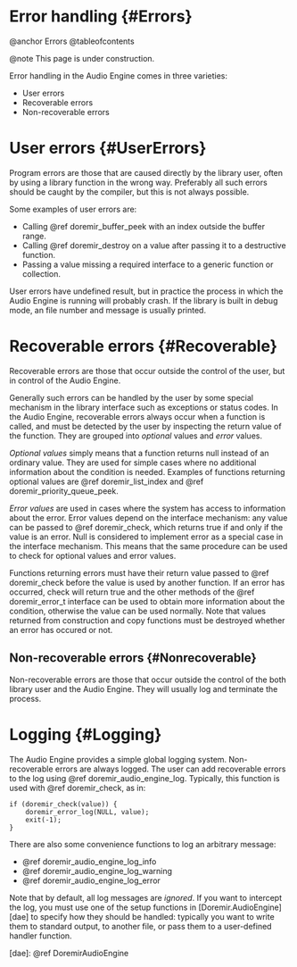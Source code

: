 
# Error handling {#Errors}

@anchor Errors
@tableofcontents

@note
    This page is under construction.

Error handling in the Audio Engine comes in three varieties:
  
  * User errors
  * Recoverable errors
  * Non-recoverable errors
  

# User errors {#UserErrors}

Program errors are those that are caused directly by the library user, often by
using a library function in the wrong way. Preferably all such errors should be
caught by the compiler, but this is not always possible.

Some examples of user errors are:

  * Calling @ref doremir_buffer_peek with an index outside the buffer range.
  * Calling @ref doremir_destroy on a value after passing it to a destructive function.
  * Passing a value missing a required interface to a generic function or collection.
  
User errors have undefined result, but in practice the process in which the Audio
Engine is running will probably crash. If the library is built in debug mode, an
file number and message is usually printed. 


# Recoverable errors {#Recoverable}

Recoverable errors are those that occur outside the control of the user, but in control
of the Audio Engine.

Generally such errors can be handled by the user by some special mechanism in the
library interface such as exceptions or status codes. In the Audio Engine,
recoverable errors always occur when a function is called, and must be detected by
the user by inspecting the return value of the function. They are grouped into
*optional* values and *error* values.

*Optional values* simply means that a function returns null instead of an ordinary
value. They are used for simple cases where no additional information about the
condition is needed. Examples of functions returning optional values are
@ref doremir_list_index and @ref doremir_priority_queue_peek.

*Error values* are used in cases where the system has access to information about the
error. Error values depend on the interface mechanism: any value can be passed to
@ref doremir_check, which returns true if and only if the value is an error. Null is
considered to implement error as a special case in the interface mechanism. This means
that the same procedure can be used to check for optional values and error values.

Functions returning errors must have their return value passed to @ref doremir_check 
before the value is used by another function. If an error has
occurred, check will return true and the other methods of the @ref doremir_error_t
interface can be used to obtain more information about the condition, otherwise the
value can be used normally. Note that values returned from construction and copy
functions must be destroyed whether an error has occured or not.


## Non-recoverable errors {#Nonrecoverable}

Non-recoverable errors are those that occur outside the control of the both library
user and the Audio Engine. They will usually log and terminate the process.


# Logging {#Logging}

The Audio Engine provides a simple global logging system. Non-recoverable
errors are always logged. The user can add recoverable errors to the log using 
@ref doremir_audio_engine_log. Typically, this function is used with @ref doremir_check,
as in:

~~~
if (doremir_check(value)) {
    doremir_error_log(NULL, value);
    exit(-1);
}
~~~


There are also some convenience functions to log an arbitrary message:

* @ref doremir_audio_engine_log_info
* @ref doremir_audio_engine_log_warning
* @ref doremir_audio_engine_log_error

Note that by default, all log messages are *ignored*. If you want to intercept the
log, you must use one of the setup functions in [Doremir.AudioEngine][dae] to
specify how they should be handled: typically you want to write them to standard
output, to another file, or pass them to a user-defined handler function.

[dae]: @ref DoremirAudioEngine